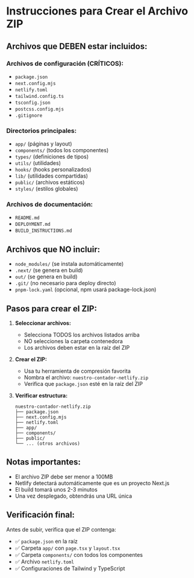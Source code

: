 # Instrucciones para Crear el Archivo ZIP

## Archivos que DEBEN estar incluidos:

### Archivos de configuración (CRÍTICOS):
- `package.json`
- `next.config.mjs`
- `netlify.toml`
- `tailwind.config.ts`
- `tsconfig.json`
- `postcss.config.mjs`
- `.gitignore`

### Directorios principales:
- `app/` (páginas y layout)
- `components/` (todos los componentes)
- `types/` (definiciones de tipos)
- `utils/` (utilidades)
- `hooks/` (hooks personalizados)
- `lib/` (utilidades compartidas)
- `public/` (archivos estáticos)
- `styles/` (estilos globales)

### Archivos de documentación:
- `README.md`
- `DEPLOYMENT.md`
- `BUILD_INSTRUCTIONS.md`

## Archivos que NO incluir:
- `node_modules/` (se instala automáticamente)
- `.next/` (se genera en build)
- `out/` (se genera en build)
- `.git/` (no necesario para deploy directo)
- `pnpm-lock.yaml` (opcional, npm usará package-lock.json)

## Pasos para crear el ZIP:

1. **Seleccionar archivos:**
   - Selecciona TODOS los archivos listados arriba
   - NO selecciones la carpeta contenedora
   - Los archivos deben estar en la raíz del ZIP

2. **Crear el ZIP:**
   - Usa tu herramienta de compresión favorita
   - Nombra el archivo: `nuestro-contador-netlify.zip`
   - Verifica que `package.json` esté en la raíz del ZIP

3. **Verificar estructura:**
   ```
   nuestro-contador-netlify.zip
   ├── package.json
   ├── next.config.mjs
   ├── netlify.toml
   ├── app/
   ├── components/
   ├── public/
   └── ... (otros archivos)
   ```

## Notas importantes:

- El archivo ZIP debe ser menor a 100MB
- Netlify detectará automáticamente que es un proyecto Next.js
- El build tomará unos 2-3 minutos
- Una vez desplegado, obtendrás una URL única

## Verificación final:

Antes de subir, verifica que el ZIP contenga:
- ✅ `package.json` en la raíz
- ✅ Carpeta `app/` con `page.tsx` y `layout.tsx`
- ✅ Carpeta `components/` con todos los componentes
- ✅ Archivo `netlify.toml`
- ✅ Configuraciones de Tailwind y TypeScript